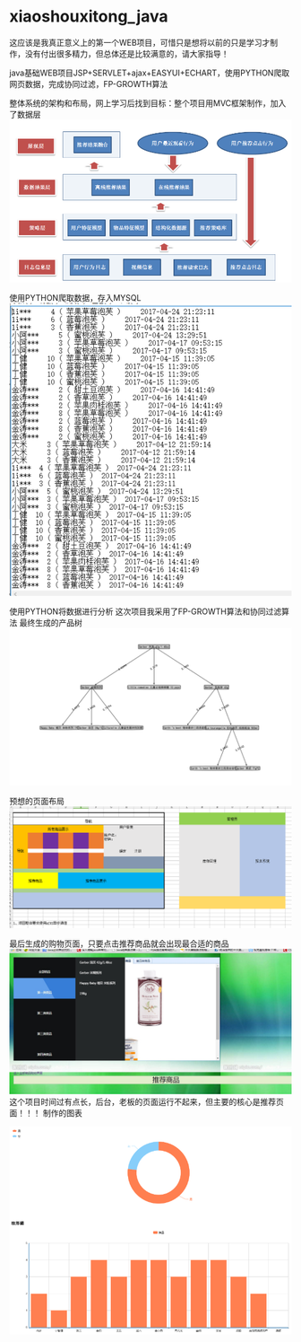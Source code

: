 # xiaoshouxitong_java
这应该是我真正意义上的第一个WEB项目，可惜只是想将以前的只是学习才制作，没有付出很多精力，但总体还是比较满意的，请大家指导！



java基础WEB项目JSP+SERVLET+ajax+EASYUI+ECHART，使用PYTHON爬取网页数据，完成协同过滤，FP-GROWTH算法

整体系统的架构和布局，网上学习后找到目标：整个项目用MVC框架制作，加入了数据层
![image](https://github.com/515791278/xiaoshouxitong_java/blob/master/272011015588144.png)

使用PYTHON爬取数据，存入MYSQL
![image](https://github.com/515791278/xiaoshouxitong_java/blob/master/%E6%8D%95%E8%8E%B7.PNG)

使用PYTHON将数据进行分析
这次项目我采用了FP-GROWTH算法和协同过滤算法
最终生成的产品树
![image](https://github.com/515791278/xiaoshouxitong_java/blob/master/%E6%8E%A8%E8%8D%90%E4%BA%A7%E5%93%81%E6%A0%91.png)

预想的页面布局
![image](https://github.com/515791278/xiaoshouxitong_java/blob/master/%E6%80%BB%E4%BD%93.png)

最后生成的购物页面，只要点击推荐商品就会出现最合适的商品
![image](https://github.com/515791278/xiaoshouxitong_java/blob/master/%E9%A1%B5%E9%9D%A2.png)
这个项目时间过有点长，后台，老板的页面运行不起来，但主要的核心是推荐页面！！！
制作的图表

![image](https://github.com/515791278/xiaoshouxitong_java/blob/master/%E7%94%9F%E6%88%90%E5%9B%BE%E6%A0%87.png)



